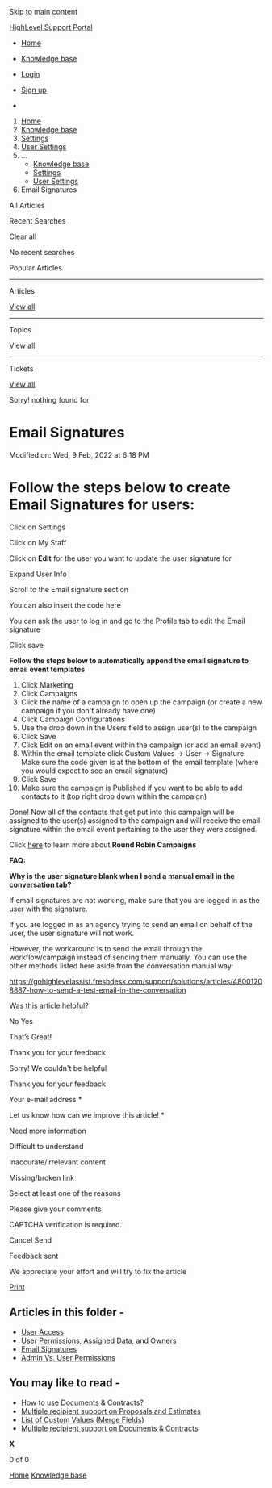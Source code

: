 Skip to main content

[ HighLevel Support Portal ](https://help.gohighlevel.com)

  * [ Home ](/support/home)
  * [ Knowledge base ](/support/solutions)

  * [Login](/support/login)
  * [Sign up](/support/signup)
  * 

  1. [Home](/support/home)
  2. [Knowledge base](/support/solutions)
  3. [Settings](/support/solutions/48000449595)
  4. [User Settings](/support/solutions/folders/48000666473)
  5. ... 
     * [Knowledge base](/support/solutions)
     * [Settings](/support/solutions/48000449595)
     * [User Settings](/support/solutions/folders/48000666473)
  6. Email Signatures

All  Articles 

Recent Searches

Clear all

No recent searches

Popular Articles

* * *

Articles

[View all](/support/search/solutions)

* * *

Topics

[View all](/support/search/topics)

* * *

Tickets

[View all](/support/search/tickets)

Sorry! nothing found for   

# Email Signatures

Modified on: Wed, 9 Feb, 2022 at 6:18 PM

# **Follow the steps below to create Email Signatures for users:**

Click on Settings

Click on My Staff

Click on **Edit** for the user you want to update the user signature for

Expand User Info

Scroll to the Email signature section

You can also insert the code here

You can ask the user to log in and go to the Profile tab to edit the Email signature

Click save

**Follow the steps below to automatically append the email signature to email event templates**

  1. Click Marketing
  2. Click Campaigns
  3. Click the name of a campaign to open up the campaign (or create a new campaign if you don't already have one)
  4. Click Campaign Configurations
  5. Use the drop down in the Users field to assign user(s) to the campaign
  6. Click Save
  7. Click Edit on an email event within the campaign (or add an email event)
  8. Within the email template click Custom Values -> User -> Signature. Make sure the code given is at the bottom of the email template (where you would expect to see an email signature)
  9. Click Save
  10. Make sure the campaign is Published if you want to be able to add contacts to it (top right drop down within the campaign)

Done! Now all of the contacts that get put into this campaign will be assigned to the user(s) assigned to the campaign and will receive the email signature within the email event pertaining to the user they were assigned.

Click [here](https://help.gohighlevel.com/help/round-robin-campaigns) to learn more about **Round Robin Campaigns**

**FAQ:**

**Why is the user signature blank when I send a manual email in the conversation tab?**

If email signatures are not working, make sure that you are logged in as the user with the signature.

If you are logged in as an agency trying to send an email on behalf of the user, the user signature will not work.

However, the workaround is to send the email through the workflow/campaign instead of sending them manually. You can use the other methods listed here aside from the conversation manual way:

<https://gohighlevelassist.freshdesk.com/support/solutions/articles/48001208887-how-to-send-a-test-email-in-the-conversation>

Was this article helpful?

No  Yes 

That’s Great!

Thank you for your feedback

Sorry! We couldn't be helpful

Thank you for your feedback

Your e-mail address *

Let us know how can we improve this article! *

Need more information 

Difficult to understand 

Inaccurate/irrelevant content 

Missing/broken link 

Select at least one of the reasons 

Please give your comments 

CAPTCHA verification is required. 

Cancel  Send 

Feedback sent

We appreciate your effort and will try to fix the article

[Print](javascript:print\(\))

## Articles in this folder -

  * [User Access](/support/solutions/articles/48000982600-user-access)
  * [User Permissions, Assigned Data, and Owners](/support/solutions/articles/48000982601-user-permissions-assigned-data-and-owners)
  * [Email Signatures](/support/solutions/articles/48000982598-email-signatures)
  * [Admin Vs. User Permissions](/support/solutions/articles/48001078296-admin-vs-user-permissions)

## You may like to read -

  * [How to use Documents & Contracts?](/support/solutions/articles/155000000594-how-to-use-documents-contracts-)
  * [Multiple recipient support on Proposals and Estimates](/support/solutions/articles/155000003712-multiple-recipient-support-on-proposals-and-estimates)
  * [List of Custom Values (Merge Fields)](/support/solutions/articles/48001078171-list-of-custom-values-merge-fields-)
  * [Multiple recipient support on Documents & Contracts](/support/solutions/articles/155000001300-multiple-recipient-support-on-documents-contracts)

**X**

0 of 0 []()

[Home](/support/home) [Knowledge base](/support/solutions)

